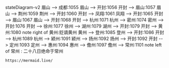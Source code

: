 
stateDiagram-v2
    眉山 --> 成都:1055
    眉山 --> 开封:1056
    开封 --> 眉山:1057
    眉山 --> 荆州:1059
    荆州 --> 开封:1060
    开封 --> 凤翔:1061
    凤翔 --> 开封:1065
    开封 --> 眉山:1067
    眉山 --> 开封:1068
    开封 --> 杭州:1071
    杭州 --> 密州:1074
    密州 --> 开封:1076
    开封 --> 徐州:1077
    徐州 --> 湖州:1079
    湖州 --> 开封:1079
    开封 --> 黄州:1080
    note right of 黄州:贬谪黄州
    黄州 --> 登州:1085
    登州 --> 开封:1086
    开封 --> 杭州:1089
    杭州 --> 颍州:1091
    颍州 --> 扬州:1092
    扬州 --> 开封:1092
    开封 --> 定州:1093
    定州 --> 惠州:1094
    惠州 --> 儋州:1097
    儋州 --> 常州:1101
    note left of 常州 : 二十八日绝命于常州



    https://mermaid.live/